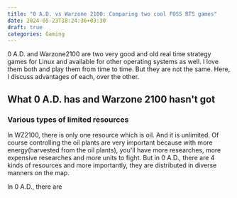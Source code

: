 ```yaml
---
title: "0 A.D. vs Warzone 2100: Comparing two cool FOSS RTS games"
date: 2024-05-23T18:24:36+03:30
draft: true
categories: Gaming
---
```


0 A.D. and Warzone2100 are two very good and old real time strategy games for Linux and available for other operating systems as well. I love them both and play them from time to time. But they are not the same. Here, I discuss advantages of each, over the other.

## What 0 A.D. has and Warzone 2100 hasn't got

### Various types of limited resources

In WZ2100, there is only one resource which is oil. And it is unlimited. Of course controlling the oil plants are very important
because with more energy(harvested from the oil plants), you'll have more researches, more expensive researches and more units to fight. But in 0 A.D., there are 4 kinds of resources and more importantly, they are distributed in diverse manners on the map.

In 0 A.D., there are
